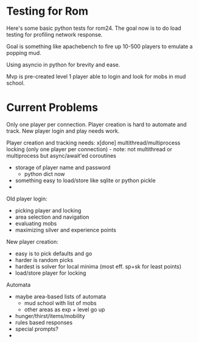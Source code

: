 Testing for Rom
===============

Here's some basic python tests for rom24.  The goal now is to do load testing for profiling network response.

Goal is something like apachebench to fire up 10-500 players to emulate a popping mud.

Using asyncio in python for brevity and ease.  

Mvp is pre-created level 1 player able to login and look for mobs in mud school.


Current Problems
================

Only one player per connection.  Player creation is hard to automate and track.  New player login and play needs work.

Player creation and tracking needs:
x[done] multithread/multiprocess locking (only one player per connection)
    - note: not multithread or multiprocess but async/await'ed coroutines
- storage of player name and password
    - python dict now
- something easy to load/store like sqlite or python pickle
- 

Old player login:
- picking player and locking
- area selection and navigation
- evaluating mobs
- maximizing silver and experience points

New player creation:
- easy is to pick defaults and go
- harder is random picks
- hardest is solver for local minima (most eff. sp+sk for least points)
- load/store player for locking

Automata
- maybe area-based lists of automata
    - mud school with list of mobs
    - other areas as exp + level go up
- hunger/thirst/items/mobility
- rules based responses
- special prompts?
- 
